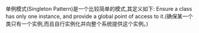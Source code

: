 单例模式(Singleton Pattern)是一个比较简单的模式,其定义如下: Ensure a class has only one instance, and provide a global point of access to it.(确保某一个类只有一个实例,而且自行实例化并向整个系统提供这个实例。)

